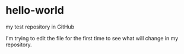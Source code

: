 # hello-world
my test repository in GitHub

I'm trying to edit the file for the first time to see what will change in my repository.
